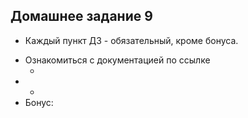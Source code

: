 ## Домашнее задание 9

* Каждый пункт ДЗ - обязательный, кроме бонуса.

- Ознакомиться с документацией по ссылке
   - []()
-
   -
- Бонус:

